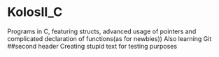 # KolosII_C
Programs in C, featuring structs, advanced usage of pointers and complicated declaration of functions(as for newbies))
Also learning Git
##second header
Creating stupid text for testing purposes